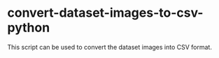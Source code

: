 # convert-dataset-images-to-csv-python
This script can be used to convert the dataset images into CSV format.
